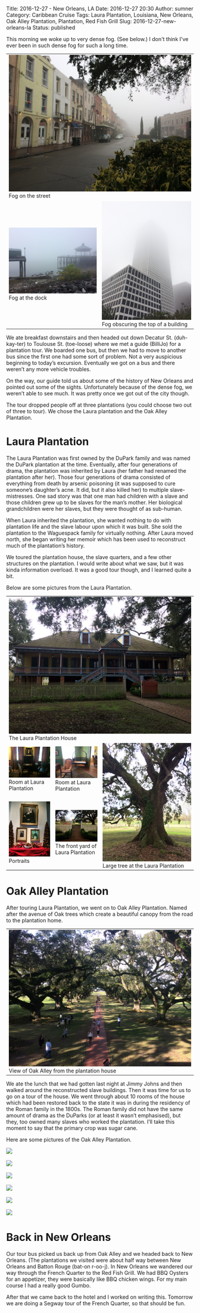 Title: 2016-12-27 - New Orleans, LA
Date: 2016-12-27 20:30
Author: sumner
Category: Caribbean Cruise
Tags: Laura Plantation, Louisiana, New Orleans, Oak Alley Plantation, Plantation, Red Fish Grill
Slug: 2016-12-27-new-orleans-la
Status: published

This morning we woke up to very dense fog. (See below.) I don't think
I've ever been in such dense fog for such a long time.

<table class="gallery">
  <tr>
    <td colspan="2">
      <a href="images/carribean-cruise/fog-street.jpg" target="_blank">
        <img src="images/carribean-cruise/fog-street.jpg" alt="Fog on the street" />
      </a>
      Fog on the street
    </td>
  </tr>

  <tr>
    <td>
      <a href="images/carribean-cruise/fog-dock.jpg" target="_blank">
        <img src="images/carribean-cruise/fog-dock.jpg" alt="Fog at the dock" />
      </a>
      Fog at the dock
    </td>
    <td>
      <a href="images/carribean-cruise/fog-building.jpg" target="_blank">
        <img src="images/carribean-cruise/fog-building.jpg" alt="Fog obscuring the top of a building" />
      </a>
      Fog obscuring the top of a building
    </td>
  </tr>
</table>

We ate breakfast downstairs and then headed out down Decatur St.
(duh-kay-ter) to Toulouse St. (toe-loose) where we met a guide (BilliJo)
for a plantation tour. We boarded one bus, but then we had to move to
another bus since the first one had some sort of problem. Not a very
auspicious beginning to today’s excursion. Eventually we got on a bus
and there weren’t any more vehicle troubles.

On the way, our guide told us about some of the history of New Orleans
and pointed out some of the sights. Unfortunately because of the dense
fog, we weren’t able to see much. It was pretty once we got out of the
city though.

The tour dropped people off at three plantations (you could choose two
out of three to tour). We chose the Laura plantation and the Oak Alley
Plantation.

# Laura Plantation

The Laura Plantation was first owned by the DuPark family and was named
the DuPark plantation at the time. Eventually, after four generations of
drama, the plantation was inherited by Laura (her father had renamed the
plantation after her). Those four generations of drama consisted of
everything from death by arsenic poisoning (it was supposed to cure
someone’s daughter’s acne. It did, but it also killed her) to multiple
slave-mistresses. One sad story was that one man had children with a
slave and those children grew up to be slaves for the man’s mother. Her
biological grandchildren were her slaves, but they were thought of as
sub-human.

When Laura inherited the plantation, she wanted nothing to do with
plantation life and the slave labour upon which it was built. She sold
the plantation to the Waguespack family for virtually nothing. After
Laura moved north, she began writing her memoir which has been used to
reconstruct much of the plantation’s history.

We toured the plantation house, the slave quarters, and a few other
structures on the plantation. I would write about what we saw, but it
was kinda information overload. It was a good tour though, and I learned
quite a bit.

Below are some pictures from the Laura Plantation.

<table class="gallery">
  <tr class="picture-row">
    <td colspan="4">
      <a href="images/carribean-cruise/laura-house.jpg" target="_blank">
        <img src="images/carribean-cruise/laura-house.jpg" alt="The Laura
          Plantation House" />
      </a>
      The Laura Plantation House
    </td>
  </tr>
  <tr>
    <td>
      <a href="images/carribean-cruise/laura-room.jpg" target="_blank">
        <img src="images/carribean-cruise/laura-room.jpg" alt="Room at Laura
          Plantation" />
      </a>
      Room at Laura Plantation
    </td>
    <td>
      <a href="images/carribean-cruise/laura-crib.jpg" target="_blank">
        <img src="images/carribean-cruise/laura-crib.jpg" alt="Room at Laura
          Plantation" />
      </a>
      Room at Laura Plantation
    </td>
    <td width="50%" colspan="2" rowspan="2">
      <a href="images/carribean-cruise/laura-tree.jpg" target="_blank">
        <img src="images/carribean-cruise/laura-tree.jpg" alt="Large tree at the
          Laura Plantation" />
      </a>
      Large tree at the Laura Plantation
    </td>
  </tr>
  <tr>
    <td>
      <a href="images/carribean-cruise/laura-portraits.jpg" target="_blank">
        <img src="images/carribean-cruise/laura-portraits.jpg" alt="Portraits" />
      </a>
      Portraits
    </td>
    <td>
      <a href="images/carribean-cruise/laura-yard.jpg" target="_blank">
        <img src="images/carribean-cruise/laura-yard.jpg" alt="The front yard of
          Laura Plantation" />
      </a>
      The front yard of Laura Plantation
    </td>
  </tr>
</table>

# Oak Alley Plantation

After touring Laura Plantation, we went on to Oak Alley Plantation.
Named after the avenue of Oak trees which create a beautiful canopy from
the road to the plantation home.

<table class="gallery">
  <tr>
    <td>
      <a href="images/carribean-cruise/oak-alley-from-house.jpg" target="_blank">
        <img src="images/carribean-cruise/oak-alley-from-house.jpg" alt="View of
          Oak Alley from the plantation house" />
      </a>
      View of Oak Alley from the plantation house
    </td>
  <tr>
</table>

We ate the lunch that we had gotten last night at Jimmy Johns and then walked
around the reconstructed slave buildings. Then it was time for us to go on a
tour of the house. We went through about 10 rooms of the house which had been
restored back to the state it was in during the residency of the Roman family in
the 1800s. The Roman family did not have the same amount of drama as the DuParks
(or at least it wasn’t emphasised), but they, too owned many slaves who worked
the plantation.  I’ll take this moment to say that the primary crop was sugar
cane.

Here are some pictures of the Oak Alley Plantation.

[![](http://www.the-evans.family/sumner/blog/wp-content/uploads/2016/12/img_4222-1.jpg)](http://www.the-evans.family/sumner/blog/wp-content/uploads/2016/12/img_4222-1.jpg)

[![](http://www.the-evans.family/sumner/blog/wp-content/uploads/2016/12/img_4235-1.jpg)](http://www.the-evans.family/sumner/blog/wp-content/uploads/2016/12/img_4235-1.jpg)

[![](http://www.the-evans.family/sumner/blog/wp-content/uploads/2016/12/img_4237-1.jpg)](http://www.the-evans.family/sumner/blog/wp-content/uploads/2016/12/img_4237-1.jpg)

[![](http://www.the-evans.family/sumner/blog/wp-content/uploads/2016/12/img_4243-2.jpg)](http://www.the-evans.family/sumner/blog/wp-content/uploads/2016/12/img_4243-2.jpg)

[![](http://www.the-evans.family/sumner/blog/wp-content/uploads/2016/12/img_4246-3.jpg)](http://www.the-evans.family/sumner/blog/wp-content/uploads/2016/12/img_4246-3.jpg)

[![](http://www.the-evans.family/sumner/blog/wp-content/uploads/2016/12/img_4258-1024x768.jpg)](http://www.the-evans.family/sumner/blog/wp-content/uploads/2016/12/img_4258-2.jpg)

# Back in New Orleans

Our tour bus picked us back up from Oak Alley and we headed back to New
Orleans. (The plantations we visited were about half way between New
Orleans and Batton Rouge (bat-on r-oo-j). In New Orleans we wandered our
way through the French Quarter to the Red Fish Grill. We had BBQ Oysters
for an appetizer, they were basically like BBQ chicken wings. For my
main course I had a really good Gumbo.

After that we came back to the hotel and I worked on writing this.
Tomorrow we are doing a Segway tour of the French Quarter, so that
should be fun.
